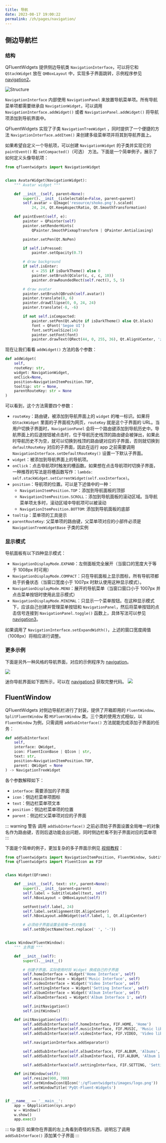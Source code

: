 ```yaml
---
title: 导航
date: 2023-08-17 19:00:22
permalink: /zh/pages/navigation/
---
```


## 侧边导航栏
### 结构

QFluentWidgets 提供侧边导航类 `NavigationInterface`，可以将它和 `QStackWidget` 放在 `QHBoxLayout` 中，实现多子界面跳转，示例程序参见 [navigation2](https://github.com/zhiyiYo/PyQt-Fluent-Widgets/tree/master/examples/navigation/navigation2/demo.py)。

![Structure](https://cdn.staticaly.com/gh/qfluentwidgets/picx-images-hosting@master/20230824/Structure.3c6pzmvz8fc0.webp)

`NavigationInterface` 内部使用 `NavigationPanel` 来放置导航菜单项。所有导航菜单项都需要继承自 `NavigationWidget`，可以调用 `NavigationInterface.addWidget()` 或者 `NavigationPanel.addWidget()` 将导航项添加到导航界面中。

QFluentWidgets 实现了子类 `NavigationTreeWidget` ，同时提供了一个便捷的方法 `NavigationInterface.addItem()` 来创建多级菜单项并将其到导航界面上。

如果希望自定义一个导航项，可以创建 `NavigationWidget` 的子类并实现它的 `paintEvent()` 和 `setCompacted()`（可选） 方法。下面是一个简单例子，展示了如何定义头像导航项：

```python
from qfluentwidgets import NavigationWidget


class AvatarWidget(NavigationWidget):
    """ Avatar widget """

    def __init__(self, parent=None):
        super().__init__(isSelectable=False, parent=parent)
        self.avatar = QImage('resource/shoko.png').scaled(
            24, 24, Qt.KeepAspectRatio, Qt.SmoothTransformation)

    def paintEvent(self, e):
        painter = QPainter(self)
        painter.setRenderHints(
            QPainter.SmoothPixmapTransform | QPainter.Antialiasing)

        painter.setPen(Qt.NoPen)

        if self.isPressed:
            painter.setOpacity(0.7)

        # draw background
        if self.isEnter:
            c = 255 if isDarkTheme() else 0
            painter.setBrush(QColor(c, c, c, 10))
            painter.drawRoundedRect(self.rect(), 5, 5)

        # draw avatar
        painter.setBrush(QBrush(self.avatar))
        painter.translate(8, 6)
        painter.drawEllipse(0, 0, 24, 24)
        painter.translate(-8, -6)

        if not self.isCompacted:
            painter.setPen(Qt.white if isDarkTheme() else Qt.black)
            font = QFont('Segoe UI')
            font.setPixelSize(14)
            painter.setFont(font)
            painter.drawText(QRect(44, 0, 255, 36), Qt.AlignVCenter, 'zhiyiYo')
```

现在让我们看看 `addWidget()` 方法的各个参数：

```python
def addWidget(
    self,
    routeKey: str,
    widget: NavigationWidget,
    onClick=None,
    position=NavigationItemPosition.TOP,
    tooltip: str = None,
    parentRouteKey: str = None
)
```

可以看到，这个方法需要四个参数：

- `routeKey`：路由键，被添加到导航界面上的 `widget` 的唯一标识。如果将 `QStackWidget` 里面的子界面视为网页，`routeKey` 就是这个子界面的 URL。当用户切换子界面时，`NavigationPanel` 会将一个路由键添加到导航历史中。导航界面上的后退按钮被点击时，位于导航历史栈顶的路由键会被弹出，如果此时导航历史不为空，就可以切换到栈顶的路由键对应的子界面，否则就切换到 `defaultRouteKey` 对应的子界面，因此在运行 app 之前需要调用 `NavigationInterface.setDefaultRouteKey()` 设置一下默认子界面。
- `widget`：被添加到导航界面上的导航项。
- `onClick`：点击导航项时触发的槽函数。如果想在点击导航项时切换子界面，一种推荐的写法是将槽函数写作：`lambda: self.stackWidget.setCurrentWidget(self.xxxInterface)`。
- `position`：导航项的位置。可以是下述值中的一种：
  - `NavigationItemPosition.TOP`：添加到导航面板的顶部
  - `NavigationItemPosition.SCROLL`：添加到导航面板的滚动区域。当导航菜单项太多时，滚动区域中导航项可以被滚动
  - `NavigationItemPosition.BOTTOM`: 添加到导航面板的底部
- `tooltip`：菜单项的工具提示
- `parentRouteKey`: 父菜单项的路由键，父菜单项对应的小部件必须是 `NavigationTreeWidgetBase` 子类的实例

### 显示模式

导航面板有以下四种显示模式：

- `NavigationDisplayMode.EXPAND`：左侧面板完全展开（当窗口的宽度大于等于 1008px 时可用）
- `NavigationDisplayMode.COMPACT`：只在导航面板上显示图标，所有导航项都处于折叠状态（当窗口宽度小于 1007px 时默认使用这种显示模式）。
- `NavigationDisplayMode.MENU`：展开的导航菜单（当窗口窗口小于 1007px 并点击菜单按钮时使用此显示模式）
- `NavigationDisplayMode.MINIMAL`：只显示一个菜单按钮。在这种显示模式下，应该自己创建并管理菜单按钮和 `NavigationPanel`，然后将菜单按钮的点击信号连接到 `NavigationPanel.toggle()` 函数上，具体写法可以参见 [navigation3](https://github.com/zhiyiYo/PyQt-Fluent-Widgets/tree/master/examples/navigation/navigation3)。

如果调用了 `NavigationInterface.setExpandWidth()`，上述的窗口宽度阈值（1008px）将相应进行调整。

### 更多示例

下面是另外一种风格的导航界面，对应的示例程序为 [navigation](https://github.com/zhiyiYo/PyQt-Fluent-Widgets/tree/master/examples/navigation/navigation1/demo.py)。

![](https://cdn.staticaly.com/gh/qfluentwidgets/picx-images-hosting@master/20230824/NavigationInterface.3tihov4epdi0.webp)

迷你导航界面如下图所示，可以在 [navigation3](https://github.com/zhiyiYo/PyQt-Fluent-Widgets/tree/master/examples/navigation/navigation3) 获取完整代码。
![](https://cdn.staticaly.com/gh/qfluentwidgets/picx-images-hosting@master/20230824/Minimal.dpm79rl6e7k.webp)


## FluentWindow
QFluentWidgets 对侧边导航栏进行了封装，提供了开箱即用的 `FluentWindow`、`SplitFluentWindow` 和 `MSFluentWindow` 类。三个类的使用方式相似，以 `FluentWindow` 为例，只需调用 `addSubInterface()` 方法就能完成添加子界面的任务：
```python
def addSubInterface(
    self,
    interface: QWidget,
    icon: FluentIconBase | QIcon | str,
    text: str,
    position=NavigationItemPosition.TOP,
    parent: QWidget = None
) -> NavigationTreeWidget
```
各个参数解释如下：
* `interface`: 需要添加的子界面
* `icon`：侧边栏菜单项图标
* `text`：侧边栏菜单项文本
* `position`：侧边栏菜单项的位置
* `parent`：侧边栏父菜单项对应的子界面

::: warning 警告
调用 `addSubInterface()` 之前必须给子界面设置全局唯一的对象名作为路由键，否则后退功能会出问题，同时侧边栏看不到子界面对应的菜单项
:::

下面是个简单的例子，更加复杂的多子界面示例见 [视频教程](https://www.bilibili.com/video/BV1Uu411j7AV)：
```python
from qfluentwidgets import NavigationItemPosition, FluentWindow, SubtitleLabel, setFont
from qfluentwidgets import FluentIcon as FIF


class Widget(QFrame):

    def __init__(self, text: str, parent=None):
        super().__init__(parent=parent)
        self.label = SubtitleLabel(text, self)
        self.hBoxLayout = QHBoxLayout(self)

        setFont(self.label, 24)
        self.label.setAlignment(Qt.AlignCenter)
        self.hBoxLayout.addWidget(self.label, 1, Qt.AlignCenter)

        # 必须给子界面设置全局唯一的对象名
        self.setObjectName(text.replace(' ', '-'))


class Window(FluentWindow):
    """ 主界面 """

    def __init__(self):
        super().__init__()

        # 创建子界面，实际使用时将 Widget 换成自己的子界面
        self.homeInterface = Widget('Home Interface', self)
        self.musicInterface = Widget('Music Interface', self)
        self.videoInterface = Widget('Video Interface', self)
        self.settingInterface = Widget('Setting Interface', self)
        self.albumInterface = Widget('Album Interface', self)
        self.albumInterface1 = Widget('Album Interface 1', self)

        self.initNavigation()
        self.initWindow()

    def initNavigation(self):
        self.addSubInterface(self.homeInterface, FIF.HOME, 'Home')
        self.addSubInterface(self.musicInterface, FIF.MUSIC, 'Music library')
        self.addSubInterface(self.videoInterface, FIF.VIDEO, 'Video library')

        self.navigationInterface.addSeparator()

        self.addSubInterface(self.albumInterface, FIF.ALBUM, 'Albums', NavigationItemPosition.SCROLL)
        self.addSubInterface(self.albumInterface1, FIF.ALBUM, 'Album 1', parent=self.albumInterface)

        self.addSubInterface(self.settingInterface, FIF.SETTING, 'Settings', NavigationItemPosition.BOTTOM)

    def initWindow(self):
        self.resize(900, 700)
        self.setWindowIcon(QIcon(':/qfluentwidgets/images/logo.png'))
        self.setWindowTitle('PyQt-Fluent-Widgets')


if __name__ == '__main__':
    app = QApplication(sys.argv)
    w = Window()
    w.show()
    app.exec()
```

::: tip 提示
如果你在界面的左上角看到奇怪的东西，说明忘了调用 `addSubInterface()` 添加某个子界面
:::